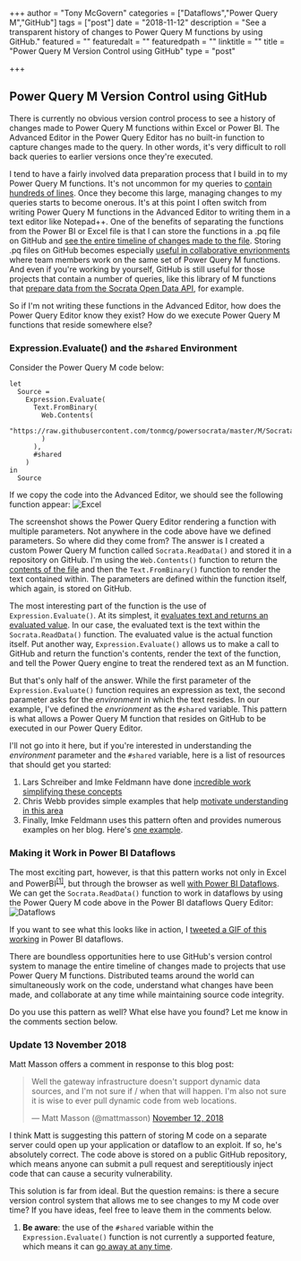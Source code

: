 +++
author = "Tony McGovern"
categories = ["Dataflows","Power Query M","GitHub"]
tags = ["post"]
date = "2018-11-12"
description = "See a transparent history of changes to Power Query M functions by using GitHub."
featured = ""
featuredalt = ""
featuredpath = ""
linktitle = ""
title = "Power Query M Version Control using GitHub"
type = "post"

+++

## Power Query M Version Control using GitHub
There is currently no obvious version control process to see a history of changes made to Power Query M functions within Excel or Power BI. The Advanced Editor in the Power Query Editor has no built-in function to capture changes made to the query. In other words, it's very difficult to roll back queries to earlier versions once they're executed.

I tend to have a fairly involved data preparation process that I build in to my Power Query M functions. It's not uncommon for my queries to [contain hundreds of lines](https://github.com/tonmcg/powersocrata/blob/master/M/Socrata.ReadData.pq). Once they become this large, managing changes to my queries starts to become onerous. It's at this point I often switch from writing Power Query M functions in the Advanced Editor to writing them in a text editor like Notepad++. One of the benefits of separating the functions from the Power BI or Excel file is that I can store the functions in a .pq file on GitHub and [see the entire timeline of changes made to the file](https://github.com/tonmcg/powersocrata/commit/52fd8905c9cbe4d1c7143dd61264af0c6f7b3a50#diff-64eaca6fc062ee30a8d65f09d2beb4aa). Storing .pq files on GitHub becomes especially [useful in collaborative envrionments](https://guides.github.com/introduction/git-handbook/) where team members work on the same set of Power Query M functions. And even if you're working by yourself, GitHub is still useful for those projects that contain a number of queries, like this library of M functions that [prepare data from the Socrata Open Data API](https://github.com/tonmcg/powersocrata), for example.

So if I'm not writing these functions in the Advanced Editor, how does the Power Query Editor know they exist? How do we execute Power Query M functions that reside somewhere else?

### Expression.Evaluate() and the `#shared` Environment
Consider the Power Query M code below:

```
let
  Source = 
    Expression.Evaluate(
      Text.FromBinary(
        Web.Contents(
          "https://raw.githubusercontent.com/tonmcg/powersocrata/master/M/Socrata.ReadData.pq"
        )
      ),
      #shared
    )
in
  Source
```

If we copy the code into the Advanced Editor, we should see the following function appear:
![Excel](/img/main/Excel_GitHub_Query.png)

The screenshot shows the Power Query Editor rendering a function with multiple parameters. Not anywhere in the code above have we defined parameters. So where did they come from? The answer is I created a custom Power Query M function called `Socrata.ReadData()` and stored it in a repository on GitHub. I'm using the `Web.Contents()` function to return the [contents of the file](https://raw.githubusercontent.com/tonmcg/powersocrata/master/M/Socrata.ReadData.pq) and then the `Text.FromBinary()` function to render the text contained within. The parameters are defined within the function itself, which again, is stored on GitHub.

The most interesting part of the function is the use of `Expression.Evaluate()`. At its simplest, it [evaluates text and returns an evaluated value](https://docs.microsoft.com/en-us/powerquery-m/expression-evaluate). In our case, the evaluated text is the text within the `Socrata.ReadData()` function. The evaluated value is the actual function itself. Put another way, `Expression.Evaluate()` allows us to make a call to GitHub and return the function's contents, render the text of the function, and tell the Power Query engine to treat the rendered text as an M function.

But that's only half of the answer. While the first parameter of the `Expression.Evaluate()` function requires an expression as text, the second parameter asks for the *environment* in which the text resides. In our example, I've defined the *envrionment* as the `#shared` variable. This pattern is what allows a Power Query M function that resides on GitHub to be executed in our Power Query Editor.

I'll not go into it here, but if you're interested in understanding the *environment* parameter and the `#shared` variable, here is a list of resources that should get you started:

1. Lars Schreiber and Imke Feldmann have done [incredible work simplifying these concepts](https://ssbi-blog.de/technical-topics-english/the-environment-concept-in-m-for-power-query-and-power-bi-desktop-part-3/)
2. Chris Webb provides simple examples that help [motivate understanding in this area](https://blog.crossjoin.co.uk/2015/02/06/expression-evaluate-in-power-querym/)
3. Finally, Imke Feldmann uses this pattern often and provides numerous examples on her blog. Here's [one example](https://www.thebiccountant.com/2018/05/17/automatically-create-function-record-for-expression-evaluate-in-power-bi-and-power-query/).

### Making it Work in Power BI Dataflows
The most exciting part, however, is that this pattern works not only in Excel and PowerBI<sup id="a1">[[1]](#warning)</sup>, but through the browser as well [with Power BI Dataflows](https://www.tonymcgovern.com/blog/power-bi-dataflows/). We can get the `Socrata.ReadData()` function to work in dataflows by using the Power Query M code above in the Power BI dataflows Query Editor:
![Dataflows](/img/main/Dataflows_GitHub_Query.png)


If you want to see what this looks like in action, I [tweeted a GIF of this working](https://twitter.com/tonmcg/status/1060617265501126656) in Power BI dataflows.

There are boundless opportunities here to use GitHub's version control system to manage the entire timeline of changes made to projects that use Power Query M functions. Distributed teams around the world can simultaneously work on the code, understand what changes have been made, and collaborate at any time while maintaining source code integrity.

Do you use this pattern as well? What else have you found? Let me know in the comments section below.

### Update 13 November 2018
Matt Masson offers a comment in response to this blog post:
<blockquote class="twitter-tweet" data-lang="en"><p lang="en" dir="ltr">Well the gateway infrastructure doesn&#39;t support dynamic data sources, and I&#39;m not sure if / when that will happen. I&#39;m also not sure it is wise to ever pull dynamic code from web locations.</p>&mdash; Matt Masson (@mattmasson) <a href="https://twitter.com/mattmasson/status/1062066012298842118?ref_src=twsrc%5Etfw">November 12, 2018</a></blockquote>
<script async src="https://platform.twitter.com/widgets.js" charset="utf-8"></script>

I think Matt is suggesting this pattern of storing M code on a separate server could open up your application or dataflow to an exploit. If so, he's absolutely correct. The code above is stored on a public GitHub repository, which means anyone can submit a pull request and sereptitiously inject code that can cause a security vulnerability.

This solution is far from ideal. But the question remains: is there a secure version control system that allows me to see changes to my M code over time? If you have ideas, feel free to leave them in the comments below.

<ol><li id="warning"><b>Be aware</b>: the use of the <code>#shared</code> variable within the <code>Expression.Evaluate()</code> function is not currently a supported feature, which means it can <a href="https://ssbi-blog.de/technical-topics-english/the-environment-concept-in-m-for-power-query-and-power-bi-desktop-part-3/#comment-134"> go away at any time</a>.</li></ol>